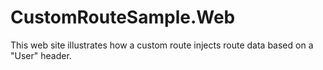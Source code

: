 CustomRouteSample.Web
===

This web site illustrates how a custom route injects route data based on a "User" header.
